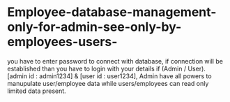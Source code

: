 # Employee-database-management-only-for-admin-see-only-by-employees-users-
you have to enter password to connect with database, if connection will be established than you have to login with your details if (Admin / User). 
[admin id : admin1234] & [user id : user1234], Admin have all powers to manupulate user/employee data while users/employees can read only limited data present.
